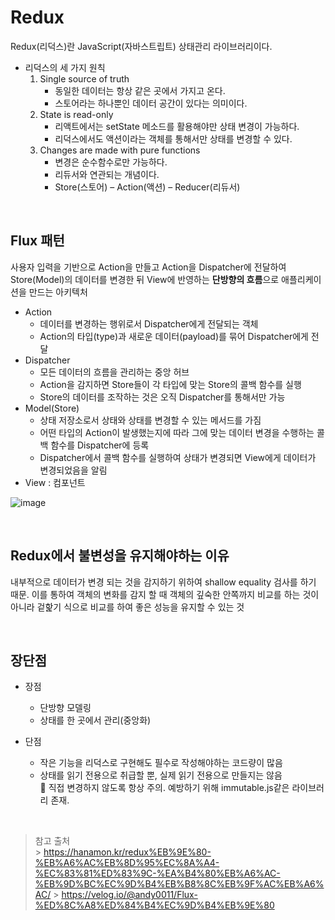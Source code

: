 # Redux

Redux(리덕스)란 JavaScript(자바스트립트) 상태관리 라이브러리이다.

- 리덕스의 세 가지 원칙
  <br/>
  1. Single source of truth
     - 동일한 데이터는 항상 같은 곳에서 가지고 온다.
     - 스토어라는 하나뿐인 데이터 공간이 있다는 의미이다.
  2. State is read-only
     - 리액트에서는 setState 메소드를 활용해야만 상태 변경이 가능하다.
     - 리덕스에서도 액션이라는 객체를 통해서만 상태를 변경할 수 있다.
  3. Changes are made with pure functions
     - 변경은 순수함수로만 가능하다.
     - 리듀서와 연관되는 개념이다.
     - Store(스토어) – Action(액션) – Reducer(리듀서)

<br>

## Flux 패턴

사용자 입력을 기반으로 Action을 만들고 Action을 Dispatcher에 전달하여 Store(Model)의 데이터를 변경한 뒤 View에 반영하는 **단방향의 흐름**으로 애플리케이션을 만드는 아키텍처

- Action
  - 데이터를 변경하는 행위로서 Dispatcher에게 전달되는 객체
  - Action의 타입(type)과 새로운 데이터(payload)를 묶어 Dispatcher에게 전달
- Dispatcher
  - 모든 데이터의 흐름을 관리하는 중앙 허브
  - Action을 감지하면 Store들이 각 타입에 맞는 Store의 콜백 함수를 실행
  - Store의 데이터를 조작하는 것은 오직 Dispatcher를 통해서만 가능
- Model(Store)
  - 상태 저장소로서 상태와 상태를 변경할 수 있는 메서드를 가짐
  - 어떤 타입의 Action이 발생했는지에 따라 그에 맞는 데이터 변경을 수행하는 콜백 함수를 Dispatcher에 등록
  - Dispatcher에서 콜백 함수를 실행하여 상태가 변경되면 View에게 데이터가 변경되었음을 알림
- View : 컴포넌트

![image](https://user-images.githubusercontent.com/92196967/214202046-0bc2489e-05a9-4713-b4de-594bd04b2190.png)

<br/>

## Redux에서 불변성을 유지해야하는 이유

내부적으로 데이터가 변경 되는 것을 감지하기 위하여 shallow equality 검사를 하기 때문. 이를 통하여 객체의 변화를 감지 할 때 객체의 깊숙한 안쪽까지 비교를 하는 것이 아니라 겉핥기 식으로 비교를 하여 좋은 성능을 유지할 수 있는 것

<br>

## 장단점

- 장점

  - 단방향 모델링
  - 상태를 한 곳에서 관리(중앙화)

- 단점
  - 작은 기능을 리덕스로 구현해도 필수로 작성해야하는 코드량이 많음
  - 상태를 읽기 전용으로 취급할 뿐, 실제 읽기 전용으로 만들지는 않음<br>
    🚨 직접 변경하지 않도록 항상 주의. 예방하기 위해 immutable.js같은 라이브러리 존재.

<br>

> 참고 출처 <br> > https://hanamon.kr/redux%EB%9E%80-%EB%A6%AC%EB%8D%95%EC%8A%A4-%EC%83%81%ED%83%9C-%EA%B4%80%EB%A6%AC-%EB%9D%BC%EC%9D%B4%EB%B8%8C%EB%9F%AC%EB%A6%AC/ > https://velog.io/@andy0011/Flux-%ED%8C%A8%ED%84%B4%EC%9D%B4%EB%9E%80
